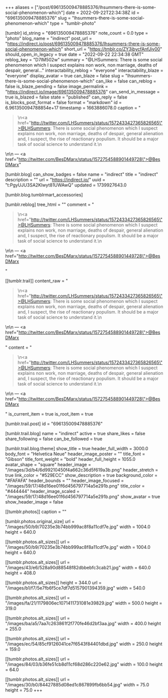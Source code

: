 +++
aliases = ["/post/696135009478885376/lhsummers-there-is-some-social-phenomenon-which"]
date = 2022-09-22T22:34:38Z
id = "696135009478885376"
slug = "lhsummers-there-is-some-social-phenomenon-which"
type = "tumblr-photo"

[tumblr]
id_string = "696135009478885376"
note_count = 0.0
type = "photo"
blog_name = "indirect"
post_url = "https://indirect.io/post/696135009478885376/lhsummers-there-is-some-social-phenomenon-which"
short_url = "https://tmblr.co/ZY3jbycfAnfJiy00"
should_open_in_legacy = true
date = "2022-09-22 22:34:38 GMT"
reblog_key = "D7IM502w"
summary = "@LHSummers: There is some social phenomenon which I suspect explains non work, non marriage, deaths of despair, general..."
interactability_reblog = "everyone"
interactability_blaze = "everyone"
display_avatar = true
can_blaze = false
slug = "lhsummers-there-is-some-social-phenomenon-which"
can_like = false
can_reblog = false
is_blaze_pending = false
image_permalink = "https://indirect.io/image/696135009478885376"
can_send_in_message = true
is_blazed = false
state = "published"
can_reply = false
is_blocks_post_format = false
format = "markdown"
id = 6.961350094788854e+17
timestamp = 1663886078.0
caption = "<blockquote><p>\n<a href=\"http://twitter.com/LHSummers/status/1572433427365826565\">@LHSummers</a>: There is some social phenomenon which I suspect explains non work, non marriage, deaths of despair, general alienation and, I suspect, the rise of reactionary populism. It should be a major task of social science to understand it.\n</p></blockquote>\n\n — <a href=\"http://twitter.com/BesDMarx/status/1572754588901449728\">@BesDMarx</a>"

[tumblr.blog]
can_show_badges = false
name = "indirect"
title = "indirect"
description = ""
url = "https://indirect.io/"
uuid = "t:PgyUJU3SA2Klwyt81UWAwQ"
updated = 1739927643.0

[tumblr.blog.tumblrmart_accessories]

[tumblr.reblog]
tree_html = ""
comment = "<p><blockquote><p>\n<a href=\"http://twitter.com/LHSummers/status/1572433427365826565\">@LHSummers</a>: There is some social phenomenon which I suspect explains non work, non marriage, deaths of despair, general alienation and, I suspect, the rise of reactionary populism. It should be a major task of social science to understand it.\n</p></blockquote>\n\n — <a href=\"http://twitter.com/BesDMarx/status/1572754588901449728\">@BesDMarx</a></p>"

[[tumblr.trail]]
content_raw = "<p><blockquote><p>\n<a href=\"http://twitter.com/LHSummers/status/1572433427365826565\">@LHSummers</a>: There is some social phenomenon which I suspect explains non work, non marriage, deaths of despair, general alienation and, I suspect, the rise of reactionary populism. It should be a major task of social science to understand it.\n</p></blockquote>\n\n — <a href=\"http://twitter.com/BesDMarx/status/1572754588901449728\">@BesDMarx</a></p>"
content = "<p><blockquote><p>\n<a href=\"http://twitter.com/LHSummers/status/1572433427365826565\">@LHSummers</a>: There is some social phenomenon which I suspect explains non work, non marriage, deaths of despair, general alienation and, I suspect, the rise of reactionary populism. It should be a major task of social science to understand it.\n</p></blockquote>\n\n &mdash; <a href=\"http://twitter.com/BesDMarx/status/1572754588901449728\">@BesDMarx</a></p>"
is_current_item = true
is_root_item = true

[tumblr.trail.post]
id = "696135009478885376"

[tumblr.trail.blog]
name = "indirect"
active = true
share_likes = false
share_following = false
can_be_followed = true

[tumblr.trail.blog.theme]
show_title = true
header_full_width = 3000.0
body_font = "Helvetica Neue"
header_image_poster = ""
title_font = "Gibson"
title_font_weight = "bold"
header_full_height = 1055.0
avatar_shape = "square"
header_image = "/images/3d/b4/6d99210450f4a662c36d5f619a3b.png"
header_stretch = true
link_color = "#529ECC"
show_description = true
background_color = "#FAFAFA"
header_bounds = ""
header_image_focused = "/images/59/17/48d16ee01f6d456797714a5e291b.png"
title_color = "#444444"
header_image_scaled = "/images/59/17/48d16ee01f6d456797714a5e291b.png"
show_avatar = true
show_header_image = false

[[tumblr.photos]]
caption = ""

[tumblr.photos.original_size]
url = "/images/50/b9/70235e3b74bb999ac8f8a11cdf7e.jpg"
width = 1004.0
height = 640.0

[[tumblr.photos.alt_sizes]]
url = "/images/50/b9/70235e3b74bb999ac8f8a11cdf7e.jpg"
width = 1004.0
height = 640.0

[[tumblr.photos.alt_sizes]]
url = "/images/43/e6/528a90d88548f82dbbebfc3cab21.jpg"
width = 640.0
height = 408.0

[[tumblr.photos.alt_sizes]]
height = 344.0
url = "/images/b1/f7/5e7fb6f5ce7df7d5157901394359.jpg"
width = 540.0

[[tumblr.photos.alt_sizes]]
url = "/images/fa/21/1179806ec1071411731081e39829.jpg"
width = 500.0
height = 319.0

[[tumblr.photos.alt_sizes]]
url = "/images/ba/a5/7aa7c263861f2f770fe46d2bf3aa.jpg"
width = 400.0
height = 255.0

[[tumblr.photos.alt_sizes]]
url = "/images/ec/54/85cf9126041ce7f6543f84401dbd.jpg"
width = 250.0
height = 159.0

[[tumblr.photos.alt_sizes]]
url = "/images/84/03/b36fe51cb8d11cf68d286c220e62.jpg"
width = 100.0
height = 64.0

[[tumblr.photos.alt_sizes]]
url = "/images/30/b0/84427885d08ed1c867899fb6bb54.jpg"
width = 75.0
height = 75.0
+++
